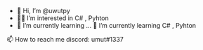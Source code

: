- 👋 Hi, I’m @uwutpy
- 👀👀 I’m interested in C# , Pyhton
- 🌱 I’m currently learning ...
🌱 I’m currently learning  C# , Pyhton

📫 How to reach me discord: umut#1337


<!---
uwutpy/uwutpy is a ✨ special ✨ repository because its `README.md` (this file) appears on your GitHub profile.
You can click the Preview link to take a look at your changes.
--->

